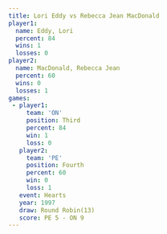 ```yaml
---
title: Lori Eddy vs Rebecca Jean MacDonald
player1:                       
  name: Eddy, Lori             
  percent: 84                  
  wins: 1                      
  losses: 0                    
player2:                       
  name: MacDonald, Rebecca Jean
  percent: 60                  
  wins: 0                      
  losses: 1                    
games:
 - player1:         
     team: 'ON'     
     position: Third
     percent: 84    
     win: 1         
     loss: 0        
   player2:          
     team: 'PE'      
     position: Fourth
     percent: 60     
     win: 0          
     loss: 1         
   event: Hearts        
   year: 1997           
   draw: Round Robin(13)
   score: PE 5 - ON 9   
---
```

